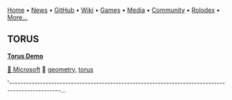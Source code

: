 [Home](https://qb64.com) • [News](/news.md) • [GitHub](/github.md) • [Wiki](/wiki.md) • [Games](/games.md) • [Media](/media.md) • [Community](/community.md) • [Rolodex](/rolodex.md) • [More...](/more.md)

## TORUS

**[Torus Demo](torus-demo/index)**

[🐝 Microsoft](microsoft) 🔗 [geometry](geometry), [torus](torus)

'------------------------------------------------------------------------------------------------...
